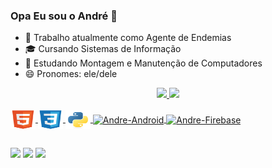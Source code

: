 ### Opa Eu sou o André 🤙

- 🔭 Trabalho atualmente como Agente de Endemias 
- 🎓 Cursando Sistemas de Informação 
- 🌱 Estudando Montagem e Manutenção de Computadores
- 😄 Pronomes: ele/dele

<div align="center">
  <a href="https://github.com/andrenunnes">
  <img height="180em" src="https://github-readme-stats.vercel.app/api?username=andrenunnes&show_icons=true&theme=dark&include_all_commits=true&count_private=true"/>
  <img height="180em" src="https://github-readme-stats.vercel.app/api/top-langs/?username=andrenunnes&layout=compact&langs_count=7&theme=dark"/>
</div>
  
  <div style="display: inline_block"><br>
    <img align="center" alt="Andre-HTML" height="30" width="40" src="https://raw.githubusercontent.com/devicons/devicon/master/icons/html5/html5-original.svg">
    <img align="center" alt="Andre-CSS" height="30" width="40" src="https://raw.githubusercontent.com/devicons/devicon/master/icons/css3/css3-original.svg">
    <img align="center" alt="Andre-Python" height="30" width="40" src="https://raw.githubusercontent.com/devicons/devicon/master/icons/python/python-original.svg">
    <img align="center" alt="Andre-Android "height="30" wwidth="40" <img src="https://cdn.jsdelivr.net/gh/devicons/devicon/icons/android/android-plain-wordmark.svg"/>
    <img align="center" alt="Andre-Firebase "height="30" width="40" <img src="https://cdn.jsdelivr.net/gh/devicons/devicon/icons/firebase/firebase-plain-wordmark.svg"/>

  </div>
  
##
  
  
  <div> 
    <a href="https://www.instagram.com/andrennunes_" target="_blank"><img src="https://img.shields.io/badge/-Instagram-%23E4405F?style=for-the-badge&logo=instagram&logoColor=white" target="_blank"></a>
    <a href="https://www.twitch.tv/andrenunes_" target="_blank"><img src="https://img.shields.io/badge/Twitch-9146FF?style=for-the-badge&logo=twitch&logoColor=white" target="_blank"></a>
    <a href="https://www.linkedin.com/in/andr%C3%A9-nunes-4b13731a9" target="_blank"><img src="https://img.shields.io/badge/-LinkedIn-%230077B5?style=for-the-badge&logo=linkedin&logoColor=white" target="_blank"></a>
    
  </div>
  
